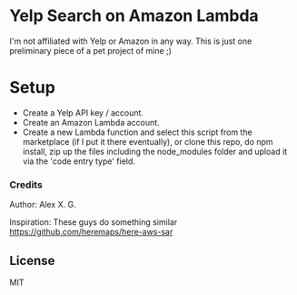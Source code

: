 # Yelp Search on Amazon Lambda
I'm not affiliated with Yelp or Amazon in any way. This is just one preliminary piece of a pet project of mine ;)
# Setup

  - Create a Yelp API key / account.
  - Create an Amazon Lambda account.
  - Create a new Lambda function and select this script from the marketplace (if I put it there eventually), or clone this repo, do npm install, zip up the files including the node_modules folder and upload it via the 'code entry type' field. 

### Credits
Author: Alex X. G.

Inspiration: These guys do something similar https://github.com/heremaps/here-aws-sar

License
----

MIT






